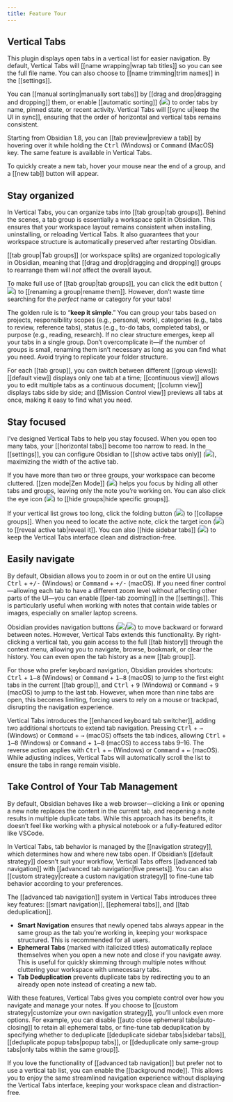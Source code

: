 ```yaml
---
title: Feature Tour
---
```

## Vertical Tabs

This plugin displays open tabs in a vertical list for easier navigation. By default, Vertical Tabs will [[name wrapping|wrap tab titles]] so you can see the full file name. You can also choose to [[name trimming|trim names]] in the [[settings]].

You can [[manual sorting|manually sort tabs]] by [[drag and drop|dragging and dropping]] them, or enable [[automatic sorting]] (<img src="/Attachments/lucide-arrow-up-narrow-wide.svg" data-type="icon" />) to order tabs by name, pinned state, or recent activity. Vertical Tabs will [[sync ui|keep the UI in sync]], ensuring that the order of horizontal and vertical tabs remains consistent.

Starting from Obsidian 1.8, you can [[tab preview|preview a tab]] by hovering over it while holding the <kbd>Ctrl</kbd> (Windows) or <kbd>Command</kbd> (MacOS) key. The same feature is available in Vertical Tabs.

To quickly create a new tab, hover your mouse near the end of a group, and a [[new tab]] button will appear.

## Stay organized

In Vertical Tabs, you can organize tabs into [[tab group|tab groups]]. Behind the scenes, a tab group is essentially a workspace split in Obsidian. This ensures that your workspace layout remains consistent when installing, uninstalling, or reloading Vertical Tabs. It also guarantees that your workspace structure is automatically preserved after restarting Obsidian.

[[tab group|Tab groups]] (or workspace splits) are organized topologically in Obsidian, meaning that [[drag and drop|dragging and dropping]] groups to rearrange them will *not* affect the overall layout.

To make full use of [[tab group|tab groups]], you can click the edit button (<img src="/Attachments/lucide-pencil.svg" data-type="icon" />) to [[renaming a group|rename them]]. However, don’t waste time searching for the *perfect* name or category for your tabs!

The golden rule is to “**keep it simple**.” You can group your tabs based on projects, responsibility scopes (e.g., personal, work), categories (e.g., tabs to review, reference tabs), status (e.g., to-do tabs, completed tabs), or purpose (e.g., reading, research). If no clear structure emerges, keep all your tabs in a single group. Don’t overcomplicate it—if the number of groups is small, renaming them isn’t necessary as long as you can find what you need. Avoid trying to replicate your folder structure.

For each [[tab group]], you can switch between different [[group views]]: [[default view]] displays only one tab at a time; [[continuous view]] allows you to edit multiple tabs as a continuous document; [[column view]] displays tabs side by side; and [[Mission Control view]] previews all tabs at once, making it easy to find what you need.

## Stay focused

I’ve designed Vertical Tabs to help you stay focused. When you open too many tabs, your [[horizontal tabs]] become too narrow to read. In the [[settings]], you can configure Obsidian to [[show active tabs only]] (<img src="/Attachments/lucide-app-window.svg" data-type="icon" />), maximizing the width of the active tab.

If you have more than two or three groups, your workspace can become cluttered. [[zen mode|Zen Mode]] (<img src="/Attachments/lucide-focus.svg" data-type="icon" />) helps you focus by hiding all other tabs and groups, leaving only the note you’re working on. You can also click the eye icon (<img src="/Attachments/lucide-eye.svg" data-type="icon" />) to [[hide groups|hide specific groups]].

If your vertical list grows too long, click the folding button (<img src="/Attachments/lucide-fold-vertical.svg" data-type="icon" />) to [[collapse groups]]. When you need to locate the active note, click the target icon (<img src="/Attachments/lucide-crosshair.svg" data-type="icon" />) to [[reveal active tab|reveal it]]. You can also [[hide sidebar tabs]] (<img src="/Attachments/lucide-panel-left.svg" data-type="icon" />) to keep the Vertical Tabs interface clean and distraction-free.

## Easily navigate

By default, Obsidian allows you to zoom in or out on the entire UI using <kbd>Ctrl</kbd> + <kbd>+/-</kbd> (Windows) or <kbd>Command</kbd> + <kbd>+/-</kbd> (macOS). If you need finer control—allowing each tab to have a different zoom level without affecting other parts of the UI—you can enable [[per-tab zooming]] in the [[settings]]. This is particularly useful when working with notes that contain wide tables or images, especially on smaller laptop screens.

Obsidian provides navigation buttons (<img src="/Attachments/lucide-arrow-left.svg" data-type="icon" />/<img src="/Attachments/lucide-arrow-right.svg" data-type="icon" />) to move backward or forward between notes. However, Vertical Tabs extends this functionality. By right-clicking a vertical tab, you gain access to the full [[tab history]] through the context menu, allowing you to navigate, browse, bookmark, or clear the history. You can even open the tab history as a new [[tab group]].

For those who prefer keyboard navigation, Obsidian provides shortcuts: <kbd>Ctrl</kbd> + <kbd>1–8</kbd> (Windows) or <kbd>Command</kbd> + <kbd>1–8</kbd> (macOS) to jump to the first eight tabs in the current [[tab group]], and <kbd>Ctrl</kbd> + <kbd>9</kbd> (Windows) or <kbd>Command</kbd> + <kbd>9</kbd> (macOS) to jump to the last tab. However, when more than nine tabs are open, this becomes limiting, forcing users to rely on a mouse or trackpad, disrupting the navigation experience.

Vertical Tabs introduces the [[enhanced keyboard tab switcher]], adding two additional shortcuts to extend tab navigation. Pressing <kbd>Ctrl</kbd> + <kbd>→</kbd> (Windows) or <kbd>Command</kbd> + <kbd>→</kbd> (macOS) offsets the tab indices, allowing <kbd>Ctrl</kbd> + <kbd>1–8</kbd> (Windows) or <kbd>Command</kbd> + <kbd>1–8</kbd> (macOS) to access tabs 9–16. The reverse action applies with <kbd>Ctrl</kbd> + <kbd>←</kbd> (Windows) or <kbd>Command</kbd> + <kbd>←</kbd> (macOS). While adjusting indices, Vertical Tabs will automatically scroll the list to ensure the tabs in range remain visible.

## Take Control of Your Tab Management

By default, Obsidian behaves like a web browser—clicking a link or opening a new note replaces the content in the current tab, and reopening a note results in multiple duplicate tabs. While this approach has its benefits, it doesn’t feel like working with a physical notebook or a fully-featured editor like VSCode.

In Vertical Tabs, tab behavior is managed by the [[navigation strategy]], which determines how and where new tabs open. If Obsidian’s [[default strategy]] doesn’t suit your workflow, Vertical Tabs offers [[advanced tab navigation]] with [[advanced tab navigation|five presets]]. You can also [[custom strategy|create a custom navigation strategy]] to fine-tune tab behavior according to your preferences.

The [[advanced tab navigation]] system in Vertical Tabs introduces three key features: [[smart navigation]], [[ephemeral tabs]], and [[tab deduplication]].

- **Smart Navigation** ensures that newly opened tabs always appear in the same group as the tab you’re working in, keeping your workspace structured. This is recommended for all users.
- **Ephemeral Tabs** (marked with italicized titles) automatically replace themselves when you open a new note and close if you navigate away. This is useful for quickly skimming through multiple notes without cluttering your workspace with unnecessary tabs.
- **Tab Deduplication** prevents duplicate tabs by redirecting you to an already open note instead of creating a new tab.

With these features, Vertical Tabs gives you complete control over how you navigate and manage your notes. If you choose to [[custom strategy|customize your own navigation strategy]], you’ll unlock even more options. For example, you can disable [[auto close ephemeral tabs|auto-closing]] to retain all ephemeral tabs, or fine-tune tab deduplication by specifying whether to deduplicate [[deduplicate sidebar tabs|sidebar tabs]], [[deduplicate popup tabs|popup tabs]], or [[deduplicate only same-group tabs|only tabs within the same group]].

If you love the functionality of [[advanced tab navigation]] but prefer not to use a vertical tab list, you can enable the [[background mode]]. This allows you to enjoy the same streamlined navigation experience without displaying the Vertical Tabs interface, keeping your workspace clean and distraction-free.
